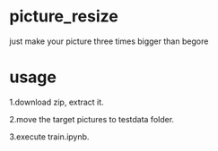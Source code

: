 # picture_resize

just make your picture three times bigger than begore

# usage

1.download zip, extract it.

2.move the target pictures to testdata folder.

3.execute train.ipynb.
